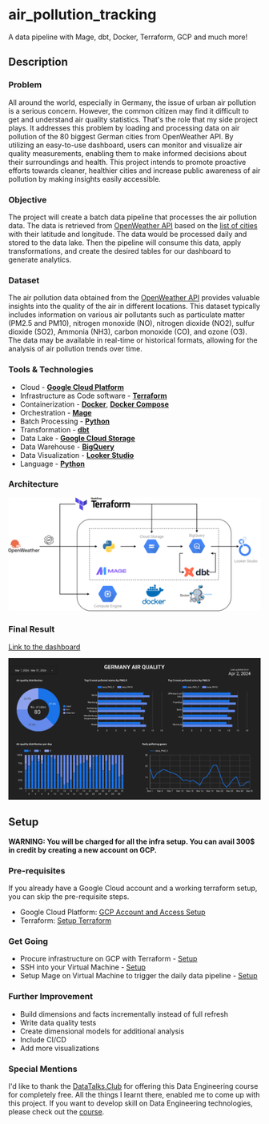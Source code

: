 # air_pollution_tracking

A data pipeline with Mage, dbt, Docker, Terraform, GCP and much more!

## Description

### Problem

All around the world, especially in Germany, the issue of urban air pollution is a serious concern. However, the common citizen may find it difficult to get and understand air quality statistics. That's the role that my side project plays. It addresses this problem by loading and processing data on air pollution of the 80 biggest German cities from OpenWeather API. By utilizing an easy-to-use dashboard, users can monitor and visualize air quality measurements, enabling them to make informed decisions about their surroundings and health. This project intends to promote proactive efforts towards cleaner, healthier cities and increase public awareness of air pollution by making insights easily accessible.

### Objective

The project will create a batch data pipeline that processes the air pollution data. The data is retrieved from [OpenWeather API](https://openweathermap.org/api) based on the [list of cities](mage/germany_city.csv) with their latitude and longitude. The data would be processed daily and stored to the data lake. Then the pipeline will consume this data, apply transformations, and create the desired tables for our dashboard to generate analytics.

### Dataset

The air pollution data obtained from the [OpenWeather API](https://openweathermap.org/api) provides valuable insights into the quality of the air in different locations. This dataset typically includes information on various air pollutants such as particulate matter (PM2.5 and PM10), nitrogen monoxide (NO), nitrogen dioxide (NO2), sulfur dioxide (SO2), Ammonia (NH3), carbon monoxide (CO), and ozone (O3). The data may be available in real-time or historical formats, allowing for the analysis of air pollution trends over time. 

### Tools & Technologies

- Cloud - [**Google Cloud Platform**](https://cloud.google.com)
- Infrastructure as Code software - [**Terraform**](https://www.terraform.io)
- Containerization - [**Docker**](https://www.docker.com), [**Docker Compose**](https://docs.docker.com/compose/)
- Orchestration - [**Mage**](https://www.mage.ai/)
- Batch Processing - [**Python**](https://www.python.org)
- Transformation - [**dbt**](https://www.getdbt.com)
- Data Lake - [**Google Cloud Storage**](https://cloud.google.com/storage)
- Data Warehouse - [**BigQuery**](https://cloud.google.com/bigquery)
- Data Visualization - [**Looker Studio**](https://lookerstudio.google.com/overview)
- Language - [**Python**](https://www.python.org)

### Architecture

![architecture](images/architecture.png)

### Final Result

[Link to the dashboard](https://lookerstudio.google.com/s/jOxSt_QiToY)

![dashboard](images/dashboard.png)

## Setup

**WARNING: You will be charged for all the infra setup. You can avail 300$ in credit by creating a new account on GCP.**
### Pre-requisites

If you already have a Google Cloud account and a working terraform setup, you can skip the pre-requisite steps.

- Google Cloud Platform: [GCP Account and Access Setup](setup/gcp.md)
- Terraform: [Setup Terraform](https://github.com/DataTalksClub/data-engineering-zoomcamp/blob/main/week_1_basics_n_setup/1_terraform_gcp/windows.md#terraform)


### Get Going

- Procure infrastructure on GCP with Terraform - [Setup](setup/terraform.md)
- SSH into your Virtual Machine - [Setup](setup/ssh.md)
- Setup Mage on Virtual Machine to trigger the daily data pipeline - [Setup](setup/mage.md)


### Further Improvement

- Build dimensions and facts incrementally instead of full refresh
- Write data quality tests
- Create dimensional models for additional analysis
- Include CI/CD
- Add more visualizations

### Special Mentions
I'd like to thank the [DataTalks.Club](https://datatalks.club) for offering this Data Engineering course for completely free. All the things I learnt there, enabled me to come up with this project. If you want to develop skill on Data Engineering technologies, please check out the [course](https://github.com/DataTalksClub/data-engineering-zoomcamp).